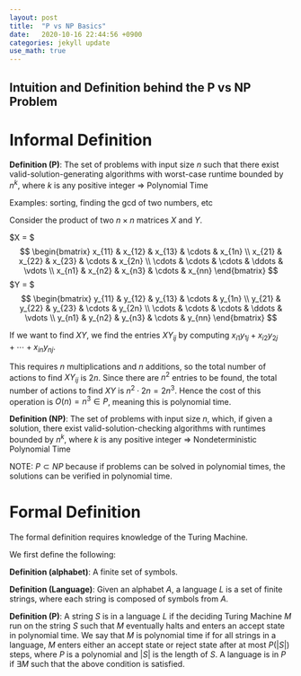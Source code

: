 ```yaml
---
layout: post
title:  "P vs NP Basics"
date:   2020-10-16 22:44:56 +0900
categories: jekyll update
use_math: true
---
```


## Intuition and Definition behind the P vs NP Problem

# Informal Definition

**Definition (P)**: The set of problems with input size $n$ such that there exist valid-solution-generating algorithms with worst-case runtime bounded by $n^k$, where $k$ is any positive integer => Polynomial Time

Examples: sorting, finding the gcd of two numbers, etc

Consider the product of two $n \times n$ matrices $X$ and $Y$.

$X = $ 
$$
    \begin{bmatrix}
    x_{11} & x_{12} & x_{13} & \cdots & x_{1n} \\
    x_{21} & x_{22} & x_{23} & \cdots & x_{2n} \\
    \cdots & \cdots & \cdots & \ddots & \vdots \\
    x_{n1} & x_{n2} & x_{n3} & \cdots & x_{nn}
    \end{bmatrix}
$$
$Y = $ 
$$
    \begin{bmatrix}
    y_{11} & y_{12} & y_{13} & \cdots & y_{1n} \\
    y_{21} & y_{22} & y_{23} & \cdots & y_{2n} \\
    \cdots & \cdots & \cdots & \ddots & \vdots \\
    y_{n1} & y_{n2} & y_{n3} & \cdots & y_{nn}
    \end{bmatrix}
$$

If we want to find $XY$, we find the entries $XY_{ij}$ by computing $x_{i1}y_{1j} + x_{i2}y_{2j} + \cdots + x_{in}y_{nj}$.

This requires $n$ multiplications and $n$ additions, so the total number of actions to find $XY_{ij}$ is $2n$.
Since there are $n^2$ entries to be found, the total number of actions to find $XY$ is $n^2 \cdot 2n = 2n^3$. Hence the cost of this operation is $O(n) = n^3 \in P$, meaning this is polynomial time.

**Definition (NP)**: The set of problems with input size $n$, which, if given a solution, there exist valid-solution-checking algorithms with runtimes bounded by $n^k$, where $k$ is any positive integer => Nondeterministic Polynomial Time

NOTE: $P \subset NP$ because if problems can be solved in polynomial times, the solutions can be verified in polynomial time.

# Formal Definition

The formal definition requires knowledge of the Turing Machine.

We first define the following:

**Definition (alphabet)**: A finite set of symbols.

**Definition (Language)**: Given an alphabet $A$, a language $L$ is a set of finite strings, where each string is composed of symbols from $A$.

**Definition (P)**: A string $S$ is in a language $L$ if the deciding Turing Machine $M$ run on the string $S$ such that $M$ eventually halts and enters an accept state in polynomial time. We say that $M$ is polynomial time if for all strings in a language, $M$ enters either an accept state or reject state after at most $P(\lvert S\rvert)$ steps, where $P$ is a polynomial and $\lvert S\rvert$ is the length of $S$. A language is in $P$ if $\exists M$ such that the above condition is satisfied.